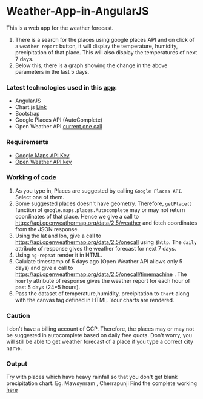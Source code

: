 # Weather-App-in-AngularJS
This is a web app for the weather forecast.
1. There is a search for the places using google places API and on click of a `weather report` button, it will display the temperature, humidity, precipitation of that place. This will also display the temperatures of next 7 days.
2. Below this, there is a graph showing the change in the above parameters in the last 5 days.

### Latest technologies used in this [app](https://17vjs.github.io/Weather-App-in-AngularJS/):
* AngularJS
* Chart.js [Link](https://www.chartjs.org/docs/latest/getting-started/)
* Bootstrap
* Google Places API (AutoComplete)
* Open Weather API [current](https://openweathermap.org/current),[one call](https://openweathermap.org/api/one-call-api)

### Requirements
* [Google Maps API Key](https://developers.google.com/maps/documentation/javascript/get-api-key)
* [Open Weather API key](https://openweathermap.org/api)

### Working of [code](./index.html)
1. As you type in, Places are suggested by calling `Google Places API`. Select one of them.
2. Some suggested places doesn't have geometry. Therefore, `getPlace()` function of `google.maps.places.Autocomplete` may or may not return coordinates of that place. Hence we give a call to https://api.openweathermap.org/data/2.5/weather and fetch coordinates from the JSON response.
3. Using the lat and lon, give a call to https://api.openweathermap.org/data/2.5/onecall using `$http`. The `daily` attribute of response gives the weather forecast for next 7 days.
4. Using `ng-repeat` render it in HTML.
5. Calulate timestamp of 5 days ago (Open Weather API allows only 5 days) and give a call to https://api.openweathermap.org/data/2.5/onecall/timemachine . The `hourly` attribute of response gives the weather report for each hour of past 5 days (24*5 hours). 
6. Pass the dataset of temperature,humidity, precipitation to `Chart` along with the canvas tag defined in HTML. Your charts are rendered.

### Caution
I don't have a billing account of GCP. Therefore, the places may or may not be suggested in autocomplete based on daily free quota. Don't worry, you will still be able to get weather forecast of a place if you type a correct city name.

### Output
Try with places which have heavy rainfall so that you don't get blank precipitation chart. 
Eg. Mawsynram , Cherrapunji
Find the complete working [here](https://17vjs.github.io/Weather-App-in-AngularJS/)
